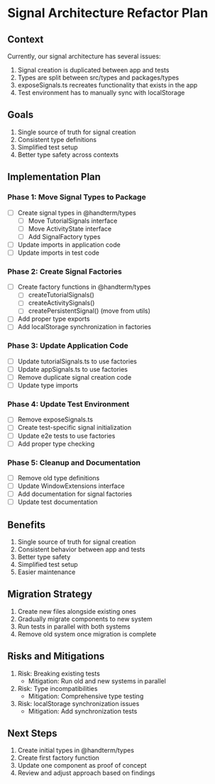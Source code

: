 # Signal Architecture Refactor Plan

## Context
Currently, our signal architecture has several issues:
1. Signal creation is duplicated between app and tests
2. Types are split between src/types and packages/types
3. exposeSignals.ts recreates functionality that exists in the app
4. Test environment has to manually sync with localStorage

## Goals
1. Single source of truth for signal creation
2. Consistent type definitions
3. Simplified test setup
4. Better type safety across contexts

## Implementation Plan

### Phase 1: Move Signal Types to Package
* [ ] Create signal types in @handterm/types
  * [ ] Move TutorialSignals interface
  * [ ] Move ActivityState interface
  * [ ] Add SignalFactory types
* [ ] Update imports in application code
* [ ] Update imports in test code

### Phase 2: Create Signal Factories
* [ ] Create factory functions in @handterm/types
  * [ ] createTutorialSignals()
  * [ ] createActivitySignals()
  * [ ] createPersistentSignal() (move from utils)
* [ ] Add proper type exports
* [ ] Add localStorage synchronization in factories

### Phase 3: Update Application Code
* [ ] Update tutorialSignals.ts to use factories
* [ ] Update appSignals.ts to use factories
* [ ] Remove duplicate signal creation code
* [ ] Update type imports

### Phase 4: Update Test Environment
* [ ] Remove exposeSignals.ts
* [ ] Create test-specific signal initialization
* [ ] Update e2e tests to use factories
* [ ] Add proper type checking

### Phase 5: Cleanup and Documentation
* [ ] Remove old type definitions
* [ ] Update WindowExtensions interface
* [ ] Add documentation for signal factories
* [ ] Update test documentation

## Benefits
1. Single source of truth for signal creation
2. Consistent behavior between app and tests
3. Better type safety
4. Simplified test setup
5. Easier maintenance

## Migration Strategy
1. Create new files alongside existing ones
2. Gradually migrate components to new system
3. Run tests in parallel with both systems
4. Remove old system once migration is complete

## Risks and Mitigations
1. Risk: Breaking existing tests
   - Mitigation: Run old and new systems in parallel
2. Risk: Type incompatibilities
   - Mitigation: Comprehensive type testing
3. Risk: localStorage synchronization issues
   - Mitigation: Add synchronization tests

## Next Steps
1. Create initial types in @handterm/types
2. Create first factory function
3. Update one component as proof of concept
4. Review and adjust approach based on findings